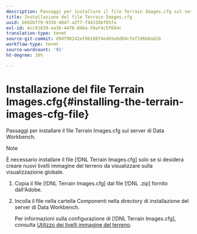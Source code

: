 ```yaml
---
description: Passaggi per installare il file Terrain Images.cfg sul server di Data Workbench.
title: Installazione del file Terrain Images.cfg
uuid: b692bff9-9356-4047-a2f7-f44310bf85fa
exl-id: 4cc91839-ea36-4476-846a-59af4c5f684c
translation-type: tm+mt
source-git-commit: d9df90242ef96188f4e4b5e6d04cfef196b0a628
workflow-type: tm+mt
source-wordcount: '91'
ht-degree: 10%

---
```


# Installazione del file Terrain Images.cfg{#installing-the-terrain-images-cfg-file}

Passaggi per installare il file Terrain Images.cfg sul server di Data Workbench.

>[!NOTE]
>
>È necessario installare il file [!DNL Terrain Images.cfg] solo se si desidera creare nuovi livelli immagine del terreno da visualizzare sulla visualizzazione globale.

1. Copia il file [!DNL Terrain Images.cfg] dal file [!DNL .zip] fornito dall&#39;Adobe.
1. Incolla il file nella cartella Componenti nella directory di installazione del server di Data Workbench.

   Per informazioni sulla configurazione di [!DNL Terrain Images.cfg], consulta [Utilizzo dei livelli immagine del terreno](../../../home/c-geo-oview/c-wk-img-lyrs/c-trn-img-lyrs/c-trn-img-lyrs.md#concept-8a0a16013e824ac29f35a0349b5d8ccf).
